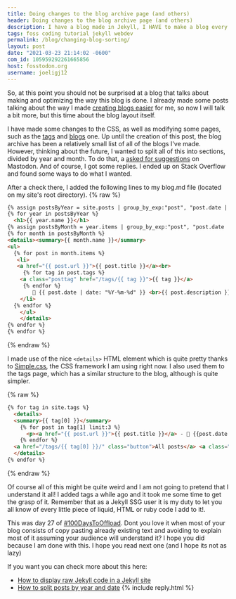 ```yaml
---
title: Doing changes to the blog archive page (and others) 
header: Doing changes to the blog archive page (and others) 
description: I have a blog made in Jekyll, I HAVE to make a blog every time I made changes to its layout. Added blog list split by year and month, and better tags layout too 
tags: foss coding tutorial jekyll webdev
permalink: /blog/changing-blog-sorting/ 
layout: post 
date: "2021-03-23 21:14:02 -0600" 
com_id: 105959292261665856
host: fosstodon.org
username: joeligj12
--- 
```


So, at this point you should not be surprised at a blog that talks about making and optimizing the way this blog is done. I already made some posts talking about the way I made [creating blogs easier](/blog/rofi-automated-blog) for me, so now I will talk a bit more, but this time about the blog layout itself. 

I have made some changes to the CSS, as well as modifying some pages, such as the [tags](/tags) and [blogs](/blog) one. Up until the creation of this post, the blog archive has been a relatively small list of all of the blogs I've made. However, thinking about the future, I wanted to split all of this into sections, divided by year and month. To do that, a [asked for suggestions](https://fosstodon.org/@joeligj12/105936877426053202) on Mastodon. And of course, I got some replies. I ended up on Stack Overflow and found some ways to do what I wanted.

After a check there, I added the following lines to my blog.md file (located on my site's root directory).
{% raw %}
```html
{% assign postsByYear = site.posts | group_by_exp:"post", "post.date | date: '%Y'" %}
{% for year in postsByYear %}
  <h1>{{ year.name }}</h1>
{% assign postsByMonth = year.items | group_by_exp:"post", "post.date | date: '%B'" %}
{% for month in postsByMonth %}
<details><summary>{{ month.name }}</summary>
<ul>
  {% for post in month.items %}
   <li>
   <a href="{{ post.url }}">{{ post.title }}</a><br>
	 {% for tag in post.tags %}
    <a class="posttag" href="/tags/{{ tag }}">{{ tag }}</a>  
	 {% endfor %}
		📅 {{ post.date | date: "%Y-%m-%d" }} <br>{{ post.description }}
    </li>
  {% endfor %}
	</ul>
	</details>
{% endfor %}
{% endfor %}
```
{% endraw %}

I made use of the nice `<details>` HTML element which is quite pretty thanks to [Simple.css](https://simplecss.org), the CSS framework I am using right now. I also used them to the tags page, which has a similar structure to the blog, although is quite simpler.

{% raw %}
```html
{% for tag in site.tags %}
  <details>
  <summary>{{ tag[0] }}</summary>  
    {% for post in tag[1] limit:3 %}
      <p><a href="{{ post.url }}">{{ post.title }}</a> - 📅 {{post.date | date_to_string}} </p>
    {% endfor %}
  <a href="/tags/{{ tag[0] }}/" class="button">All posts</a> <a class="button" href="/feeds/{{ tag[0] }}.xml/">RSS</a>
  </details>
{% endfor %}
```
{% endraw %}

Of course all of this might be quite weird and I am not going to pretend that I understand it all! I added tags a while ago and it took me some time to get the grasp of it. Remember that as a Jekyll SSG user it is my duty to let you all know of every little piece of liquid, HTML or ruby code I add to it!.

This was day 27 of [#100DaysToOffload](https://100DaysToOffload.com). Dont you love it when most of your blog consists of copy pasting already existing text and avoiding to explain most of it assuming your audience will understand it? I hope you did because I am done with this. I hope you read next one (and I hope its not as lazy)

If you want you can check more about this here:
* [How to display raw Jekyll code in a Jekyll site](https://stackoverflow.com/questions/22044488/jekyll-code-in-jekyll#22045747)
* [How to split posts by year and date](https://stackoverflow.com/questions/19086284/jekyll-liquid-templating-how-to-group-blog-posts-by-year)
{% include reply.html %}
